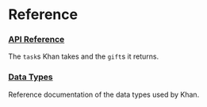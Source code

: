 # Reference

### [API Reference](tasks)

The `task`s Khan takes and the `gift`s it returns.

### [Data Types](types)

Reference documentation of the data types used by Khan.
